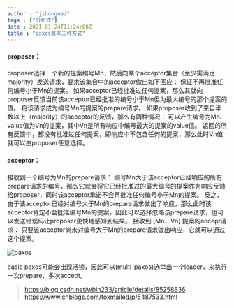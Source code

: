 ```yaml
---
author : "jihongwei"
tags : ["分布式"]
date : 2021-01-24T11:24:00Z
title : "paxos基本工作方式"
---
```




####  proposer：
proposer选择一个新的提案编号Mn，然后向某个acceptor集合（至少需满足majority）发送请求，要求该集合中的acceptor做出如下回应：
保证不再批准任何编号小于Mn的提案。
如果acceptor已经批准过任何提案，那么其就向proposer反馈当前该acceptor已经批准的编号小于Mn但为最大编号的那个提案的值。
将该请求成为编号Mn的提案的prepare请求。
如果proposer收到了来自半数以上（majority）的acceptor的反馈，那么有两种情况：
可以产生编号为Mn、value值为Vn的提案，其中Vn是所有响应中编号最大的提案的value值。
返回的所有反馈中，都没有批准过任何提案，即响应中不包含任何的提案，那么此时Vn值就可以由proposer任意选择。

#### acceptor：
接收到一个编号为Mn的prepare请求：
编号Mn大于该acceptor已经响应的所有prepare请求的编号，那么它就会将它已经批准过的最大编号的提案作为响应反馈给proposer，同时该acceptor承诺不会再批准任何编号小于Mn的提案。
反之，由于该acceptor已经对编号大于Mn的prepare请求做出了响应，那么此时该acceptor肯定不会批准编号Mn的提案，因此可以选择忽略该prepare请求，也可以发送错误码让proposer更快地感知到结果。
接收到 [Mn，Vn] 提案的accept请求：
只要该acceptor尚未对编号大于Mn的prepare请求做出响应，它就可以通过这个提案。

![paxos](https://demoio.cn:90/blog-image/paxos.png)


basic paxos可能会出现活锁，因此可以(multi-paxos)选举出一个leader，来执行一次prepare，多次accept。


>https://blog.csdn.net/wbin233/article/details/85258836
https://www.cnblogs.com/foxmailed/p/5487533.html